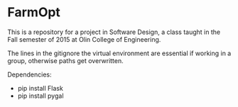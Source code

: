 # FarmOpt
This is a repository for a project in Software Design, a class taught in the Fall semester of 2015 at Olin College of Engineering. 

The lines in the gitignore the virtual environment are essential if working in a group, otherwise paths get overwritten.

Dependencies:
- pip install Flask
- pip install pygal